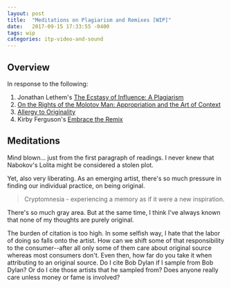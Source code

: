 ```yaml
---
layout: post
title:  "Meditations on Plagiarism and Remixes [WIP]"
date:   2017-09-15 17:33:55 -0400
tags: wip
categories: itp-video-and-sound
---
```


## Overview

In response to the following:

1. Jonathan Lethem's [The Ecstasy of Influence: A Plagiarism](https://harpers.org/archive/2007/02/the-ecstasy-of-influence/)
2. [On the Rights of the Molotov Man: Appropriation and the Art of Context](https://itp.nyu.edu/~gac277/Classes/molotov.pdf)
3. [Allergy to Originality](http://www.nytimes.com/2012/08/01/opinion/allergy-to-originality.html)
4. Kirby Ferguson's [Embrace the Remix](https://www.youtube.com/watch?v=L1s_PybOuY0&feature=player_embedded#!)

## Meditations

Mind blown... just from the first paragraph of readings. I never knew that Nabokov's Lolita might be considered a stolen plot.

Yet, also very liberating. As an emerging artist, there's so much pressure in finding our individual practice, on being original.

> Cryptomnesia - experiencing a memory as if it were a new inspiration.

There's so much gray area. But at the same time, I think I've always known that none of my thoughts are purely original.

The burden of citation is too high. In some selfish way, I hate that the labor of doing so falls onto the artist. How can we shift some of that responsibility to the consumer--after all only some of them care about original source whereas most consumers don't. Even then, how far do you take it when attributing to an original source. Do I cite Bob Dylan if I sample from Bob Dylan? Or do I cite those artists that he sampled from? Does anyone really care unless money or fame is involved?
